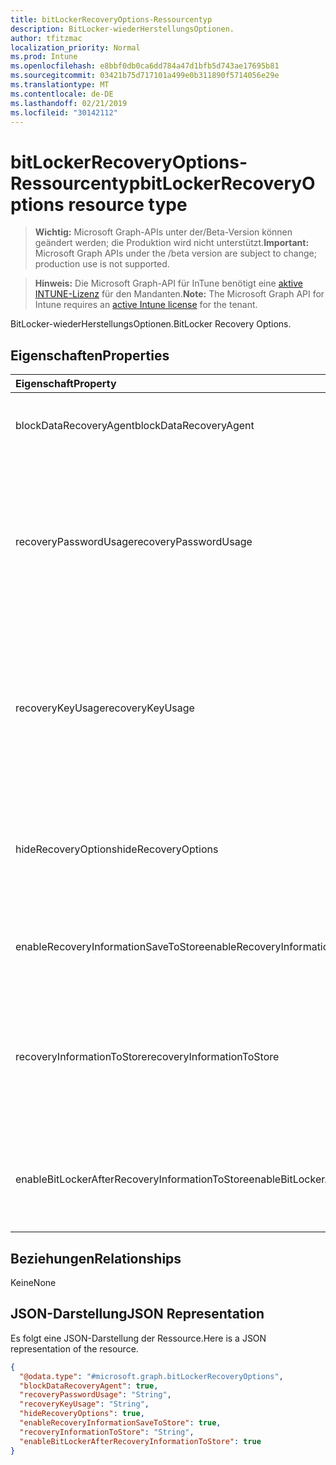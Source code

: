 ```yaml
---
title: bitLockerRecoveryOptions-Ressourcentyp
description: BitLocker-wiederHerstellungsOptionen.
author: tfitzmac
localization_priority: Normal
ms.prod: Intune
ms.openlocfilehash: e8bbf0db0ca6dd784a47d1bfb5d743ae17695b81
ms.sourcegitcommit: 03421b75d717101a499e0b311890f5714056e29e
ms.translationtype: MT
ms.contentlocale: de-DE
ms.lasthandoff: 02/21/2019
ms.locfileid: "30142112"
---
```

# <a name="bitlockerrecoveryoptions-resource-type"></a><span data-ttu-id="50e8a-103">bitLockerRecoveryOptions-Ressourcentyp</span><span class="sxs-lookup"><span data-stu-id="50e8a-103">bitLockerRecoveryOptions resource type</span></span>

> <span data-ttu-id="50e8a-104">**Wichtig:** Microsoft Graph-APIs unter der/Beta-Version können geändert werden; die Produktion wird nicht unterstützt.</span><span class="sxs-lookup"><span data-stu-id="50e8a-104">**Important:** Microsoft Graph APIs under the /beta version are subject to change; production use is not supported.</span></span>

> <span data-ttu-id="50e8a-105">**Hinweis:** Die Microsoft Graph-API für InTune benötigt eine [aktive INTUNE-Lizenz](https://go.microsoft.com/fwlink/?linkid=839381) für den Mandanten.</span><span class="sxs-lookup"><span data-stu-id="50e8a-105">**Note:** The Microsoft Graph API for Intune requires an [active Intune license](https://go.microsoft.com/fwlink/?linkid=839381) for the tenant.</span></span>

<span data-ttu-id="50e8a-106">BitLocker-wiederHerstellungsOptionen.</span><span class="sxs-lookup"><span data-stu-id="50e8a-106">BitLocker Recovery Options.</span></span>

## <a name="properties"></a><span data-ttu-id="50e8a-107">Eigenschaften</span><span class="sxs-lookup"><span data-stu-id="50e8a-107">Properties</span></span>
|<span data-ttu-id="50e8a-108">Eigenschaft</span><span class="sxs-lookup"><span data-stu-id="50e8a-108">Property</span></span>|<span data-ttu-id="50e8a-109">Typ</span><span class="sxs-lookup"><span data-stu-id="50e8a-109">Type</span></span>|<span data-ttu-id="50e8a-110">Beschreibung</span><span class="sxs-lookup"><span data-stu-id="50e8a-110">Description</span></span>|
|:---|:---|:---|
|<span data-ttu-id="50e8a-111">blockDataRecoveryAgent</span><span class="sxs-lookup"><span data-stu-id="50e8a-111">blockDataRecoveryAgent</span></span>|<span data-ttu-id="50e8a-112">Boolean</span><span class="sxs-lookup"><span data-stu-id="50e8a-112">Boolean</span></span>|<span data-ttu-id="50e8a-113">Gibt an, ob der zertifikatbasierte Daten Wiederherstellungs-Agent blockiert werden soll.</span><span class="sxs-lookup"><span data-stu-id="50e8a-113">Indicates whether to block certificate-based data recovery agent.</span></span>|
|<span data-ttu-id="50e8a-114">recoveryPasswordUsage</span><span class="sxs-lookup"><span data-stu-id="50e8a-114">recoveryPasswordUsage</span></span>|[<span data-ttu-id="50e8a-115">configurationUsage</span><span class="sxs-lookup"><span data-stu-id="50e8a-115">configurationUsage</span></span>](../resources/intune-deviceconfig-configurationusage.md)|<span data-ttu-id="50e8a-116">Gibt an, ob Benutzer zum Generieren eines 48-stelligen Wiederherstellungskennworts für den fest-oder Systemdatenträger berechtigt oder erforderlich sind.</span><span class="sxs-lookup"><span data-stu-id="50e8a-116">Indicates whether users are allowed or required to generate a 48-digit recovery password for fixed or system disk.</span></span> <span data-ttu-id="50e8a-117">Mögliche Werte sind: `blocked`, `required` und `allowed`.</span><span class="sxs-lookup"><span data-stu-id="50e8a-117">Possible values are: `blocked`, `required`, `allowed`.</span></span>|
|<span data-ttu-id="50e8a-118">recoveryKeyUsage</span><span class="sxs-lookup"><span data-stu-id="50e8a-118">recoveryKeyUsage</span></span>|[<span data-ttu-id="50e8a-119">configurationUsage</span><span class="sxs-lookup"><span data-stu-id="50e8a-119">configurationUsage</span></span>](../resources/intune-deviceconfig-configurationusage.md)|<span data-ttu-id="50e8a-120">Gibt an, ob Benutzer zulässig oder erforderlich sind, um einen 256-Bit-Wiederherstellungsschlüssel für feste oder Systemdatenträger zu generieren.</span><span class="sxs-lookup"><span data-stu-id="50e8a-120">Indicates whether users are allowed or required to generate a 256-bit recovery key for fixed or system disk.</span></span> <span data-ttu-id="50e8a-121">Mögliche Werte sind: `blocked`, `required` und `allowed`.</span><span class="sxs-lookup"><span data-stu-id="50e8a-121">Possible values are: `blocked`, `required`, `allowed`.</span></span>|
|<span data-ttu-id="50e8a-122">hideRecoveryOptions</span><span class="sxs-lookup"><span data-stu-id="50e8a-122">hideRecoveryOptions</span></span>|<span data-ttu-id="50e8a-123">Boolean</span><span class="sxs-lookup"><span data-stu-id="50e8a-123">Boolean</span></span>|<span data-ttu-id="50e8a-124">Gibt an, ob das Anzeigen von Wiederherstellungsoptionen im BitLocker-Setup-Assistenten für feste oder Systemdatenträger zugelassen werden soll.</span><span class="sxs-lookup"><span data-stu-id="50e8a-124">Indicates whether or not to allow showing recovery options in BitLocker Setup Wizard for fixed or system disk.</span></span>|
|<span data-ttu-id="50e8a-125">enableRecoveryInformationSaveToStore</span><span class="sxs-lookup"><span data-stu-id="50e8a-125">enableRecoveryInformationSaveToStore</span></span>|<span data-ttu-id="50e8a-126">Boolean</span><span class="sxs-lookup"><span data-stu-id="50e8a-126">Boolean</span></span>|<span data-ttu-id="50e8a-127">Gibt an, ob BitLocker-Wiederherstellungsinformationen in AD DS gespeichert werden sollen.</span><span class="sxs-lookup"><span data-stu-id="50e8a-127">Indicates whether or not to allow BitLocker recovery information to store in AD DS.</span></span>|
|<span data-ttu-id="50e8a-128">recoveryInformationToStore</span><span class="sxs-lookup"><span data-stu-id="50e8a-128">recoveryInformationToStore</span></span>|[<span data-ttu-id="50e8a-129">bitLockerRecoveryInformationType</span><span class="sxs-lookup"><span data-stu-id="50e8a-129">bitLockerRecoveryInformationType</span></span>](../resources/intune-deviceconfig-bitlockerrecoveryinformationtype.md)|<span data-ttu-id="50e8a-130">Konfigurieren Sie, welche Teile von BitLocker-Wiederherstellungsinformationen in AD DS gespeichert werden.</span><span class="sxs-lookup"><span data-stu-id="50e8a-130">Configure what pieces of BitLocker recovery information are stored to AD DS.</span></span> <span data-ttu-id="50e8a-131">Mögliche Werte sind: `passwordAndKey` und `passwordOnly`.</span><span class="sxs-lookup"><span data-stu-id="50e8a-131">Possible values are: `passwordAndKey`, `passwordOnly`.</span></span>|
|<span data-ttu-id="50e8a-132">enableBitLockerAfterRecoveryInformationToStore</span><span class="sxs-lookup"><span data-stu-id="50e8a-132">enableBitLockerAfterRecoveryInformationToStore</span></span>|<span data-ttu-id="50e8a-133">Boolean</span><span class="sxs-lookup"><span data-stu-id="50e8a-133">Boolean</span></span>|<span data-ttu-id="50e8a-134">Gibt an, ob BitLocker aktiviert werden soll, bis Wiederherstellungsinformationen in AD DS gespeichert werden.</span><span class="sxs-lookup"><span data-stu-id="50e8a-134">Indicates whether or not to enable BitLocker until recovery information is stored in AD DS.</span></span>|

## <a name="relationships"></a><span data-ttu-id="50e8a-135">Beziehungen</span><span class="sxs-lookup"><span data-stu-id="50e8a-135">Relationships</span></span>
<span data-ttu-id="50e8a-136">Keine</span><span class="sxs-lookup"><span data-stu-id="50e8a-136">None</span></span>

## <a name="json-representation"></a><span data-ttu-id="50e8a-137">JSON-Darstellung</span><span class="sxs-lookup"><span data-stu-id="50e8a-137">JSON Representation</span></span>
<span data-ttu-id="50e8a-138">Es folgt eine JSON-Darstellung der Ressource.</span><span class="sxs-lookup"><span data-stu-id="50e8a-138">Here is a JSON representation of the resource.</span></span>
<!-- {
  "blockType": "resource",
  "@odata.type": "microsoft.graph.bitLockerRecoveryOptions"
}
-->
``` json
{
  "@odata.type": "#microsoft.graph.bitLockerRecoveryOptions",
  "blockDataRecoveryAgent": true,
  "recoveryPasswordUsage": "String",
  "recoveryKeyUsage": "String",
  "hideRecoveryOptions": true,
  "enableRecoveryInformationSaveToStore": true,
  "recoveryInformationToStore": "String",
  "enableBitLockerAfterRecoveryInformationToStore": true
}
```




